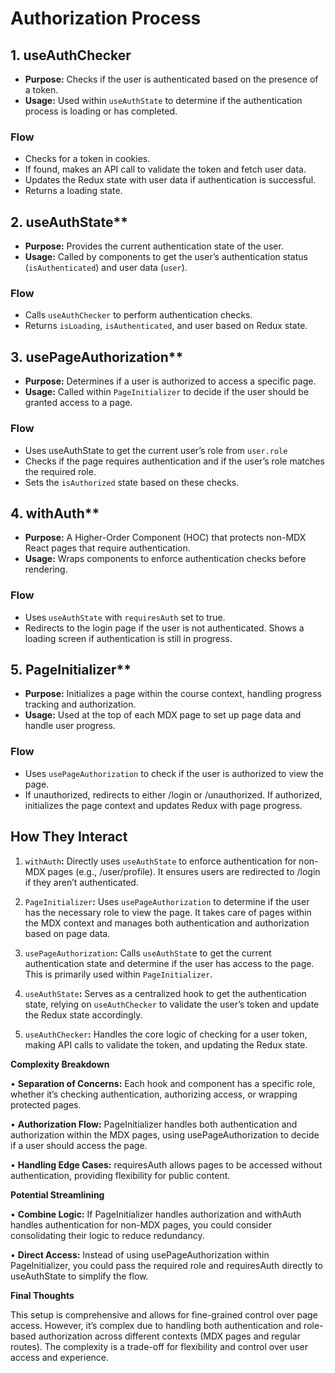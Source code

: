 # Authorization Process

## 1. useAuthChecker

- **Purpose:** Checks if the user is authenticated based on the presence of a token.
- **Usage:** Used within `useAuthState` to determine if the authentication process is loading or has completed.

### Flow

- Checks for a token in cookies.
- If found, makes an API call to validate the token and fetch user data.
- Updates the Redux state with user data if authentication is successful.
- Returns a loading state.

## 2. useAuthState**

- **Purpose:** Provides the current authentication state of the user.
- **Usage:** Called by components to get the user’s authentication status (`isAuthenticated`) and user data (`user`).

### Flow

- Calls `useAuthChecker` to perform authentication checks.
- Returns `isLoading`, `isAuthenticated`, and user based on Redux state.

## 3. usePageAuthorization**

- **Purpose:** Determines if a user is authorized to access a specific page.
- **Usage:** Called within `PageInitializer` to decide if the user should be granted access to a page.

### Flow

- Uses useAuthState to get the current user’s role from `user.role`
- Checks if the page requires authentication and if the user’s role matches the required role.
- Sets the `isAuthorized` state based on these checks.

## 4. withAuth**

- **Purpose:** A Higher-Order Component (HOC) that protects non-MDX React pages that require authentication.
- **Usage:** Wraps components to enforce authentication checks before rendering.

### Flow

- Uses `useAuthState` with `requiresAuth` set to true.
- Redirects to the login page if the user is not authenticated.
Shows a loading screen if authentication is still in progress.

## 5. PageInitializer**

- **Purpose:** Initializes a page within the course context, handling progress tracking and authorization.
- **Usage:** Used at the top of each MDX page to set up page data and handle user progress.

### Flow

- Uses `usePageAuthorization` to check if the user is authorized to view the page.
- If unauthorized, redirects to either /login or /unauthorized.
If authorized, initializes the page context and updates Redux with page progress.

## How They Interact

1. `withAuth`**:** Directly uses `useAuthState` to enforce authentication for non-MDX pages (e.g., /user/profile). It ensures users are redirected to /login if they aren’t authenticated.

2. `PageInitializer`**:** Uses `usePageAuthorization` to determine if the user has the necessary role to view the page. It takes care of pages within the MDX context and manages both authentication and authorization based on page data.

3.	`usePageAuthorization`**:** Calls `useAuthStat`e to get the current authentication state and determine if the user has access to the page. This is primarily used within `PageInitializer`.

4.	`useAuthState`**:** Serves as a centralized hook to get the authentication state, relying on `useAuthChecker` to validate the user’s token and update the Redux state accordingly.

5.	`useAuthChecker`**:** Handles the core logic of checking for a user token, making API calls to validate the token, and updating the Redux state.

**Complexity Breakdown**

•	**Separation of Concerns:** Each hook and component has a specific role, whether it’s checking authentication, authorizing access, or wrapping protected pages.

•	**Authorization Flow:** PageInitializer handles both authentication and authorization within the MDX pages, using usePageAuthorization to decide if a user should access the page.

•	**Handling Edge Cases:** requiresAuth allows pages to be accessed without authentication, providing flexibility for public content.

**Potential Streamlining**

•	**Combine Logic:** If PageInitializer handles authorization and withAuth handles authentication for non-MDX pages, you could consider consolidating their logic to reduce redundancy.

•	**Direct Access:** Instead of using usePageAuthorization within PageInitializer, you could pass the required role and requiresAuth directly to useAuthState to simplify the flow.

**Final Thoughts**

This setup is comprehensive and allows for fine-grained control over page access. However, it’s complex due to handling both authentication and role-based authorization across different contexts (MDX pages and regular routes). The complexity is a trade-off for flexibility and control over user access and experience.